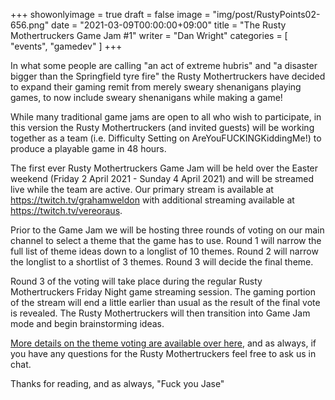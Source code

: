 +++
showonlyimage = true
draft = false
image = "img/post/RustyPoints02-656.png"
date = "2021-03-09T00:00:00+09:00"
title = "The Rusty Mothertruckers Game Jam #1"
writer = "Dan Wright"
categories = [ "events", "gamedev" ]
+++

In what some people are calling "an act of extreme hubris" and "a disaster bigger than the Springfield tyre fire" the Rusty Mothertruckers have decided to expand their gaming remit from merely sweary shenanigans playing games, to now include sweary shenanigans while making a game!
<!--more-->

While many traditional game jams are open to all who wish to participate, in this version the Rusty Mothertruckers (and invited guests) will be working together as a team (i.e. Difficulty Setting on AreYouFUCKINGKiddingMe!) to produce a playable game in 48 hours.

The first ever Rusty Mothertruckers Game Jam will be held over the Easter weekend (Friday 2 April 2021 - Sunday 4 April 2021) and will be streamed live while the team are active. Our primary stream is available at <a href="https://twitch.tv/grahamweldon" target="_blank">https://twitch.tv/grahamweldon</a> with additional streaming available at <a href="https://twitch.tv/vereoraus" target="_blank">https://twitch.tv/vereoraus</a>.

Prior to the Game Jam we will be hosting three rounds of voting on our main channel to select a theme that the game has to use. Round 1 will narrow the full list of theme ideas down to a longlist of 10 themes. Round 2 will narrow the longlist to a shortlist of 3 themes. Round 3 will decide the final theme.

Round 3 of the voting will take place during the regular Rusty Mothertruckers Friday Night game streaming session. The gaming portion of the stream will end a little earlier than usual as the result of the final vote is revealed. The Rusty Mothertruckers will then transition into Game Jam mode and begin brainstorming ideas.

[More details on the theme voting are available over here](https://rustymothertruckers.com/post/20210309-themes-polls-and-voting), and as always, if you have any questions for the Rusty Mothertruckers feel free to ask us in chat.

Thanks for reading, and as always, "Fuck you Jase"
